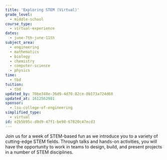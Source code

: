 ```yaml
---
title: 'Exploring STEM (Virtual)'
grade_level:
  - middle-school
course_type:
  - virtual-experience
dates:
  - june-7th-june-11th
subject_area:
  - engineering
  - mathematics
  - biology
  - chemistry
  - computer-science
  - physics
time:
  - tbd
tuition:
  - tbd
updated_by: 70be348e-36d9-4d70-82ce-0b173a724d68
updated_at: 1612562981
sponsor:
  - lsu-college-of-engineering
simplified_type:
  - virtual
id: e2b5b95c-d0d9-47f1-be98-67820c47ecd3
---
```

Join us for a week of STEM-based fun as we introduce you to a variety of cutting-edge STEM fields. Through talks and hands-on activities, you will have the opportunity to work in teams to design, build, and present projects in a number of STEM disciplines.